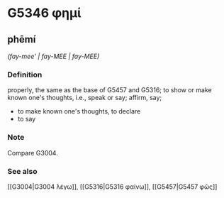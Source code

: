 # G5346 φημί

## phēmí

_(fay-mee' | fay-MEE | fay-MEE)_

### Definition

properly, the same as the base of G5457 and G5316; to show or make known one's thoughts, i.e., speak or say; affirm, say; 

- to make known one's thoughts, to declare
- to say

### Note

Compare G3004.

### See also

[[G3004|G3004 λέγω]], [[G5316|G5316 φαίνω]], [[G5457|G5457 φῶς]]
